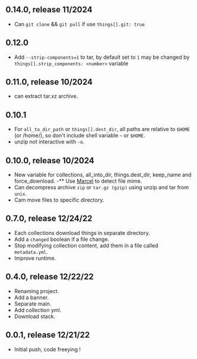 ## 0.14.0, release 11/2024
- Can `git clone` && `git pull` if use `things[].git: true`

## 0.12.0
- Add `--strip-components=1` to tar, by default set to `1` may be changed by
  `things[].strip_components: <number>` variable

## 0.11.0, release 10/2024
- can extract tar.xz archive.

## 0.10.1
- For `all_to_dir_path` or `things[].dest_dir`, all paths are relative to `$HOME` (or
  /home/<name>), so don't include shell variable `~` or `$HOME`.
- unzip not interactive with `-o`.

## 0.10.0, release 10/2024
- New variable for collections, all_into_dir, things.dest_dir, keep_name and
  force_download.
-** Use [Marcel](https://github.com/rails/marcel) to detect file mime.
- Can decompress archive `zip` or `tar.gz (gzip)` using unzip and tar from `unix`.
- Cam move files to specific directory.

## 0.7.0, release 12/24/22

* Each collections download things in separate directory.
* Add a `changed` boolean if a file change.
* Stop modifying collection content, add them in a file called `metadata.yml`.
* Improve runtime.

## 0.4.0, release 12/22/22

* Renaming project.
* Add a banner.
* Separate main.
* Add collection yml.
* Download stack.

## 0.0.1, release 12/21/22
* Initial push, code freeying !

